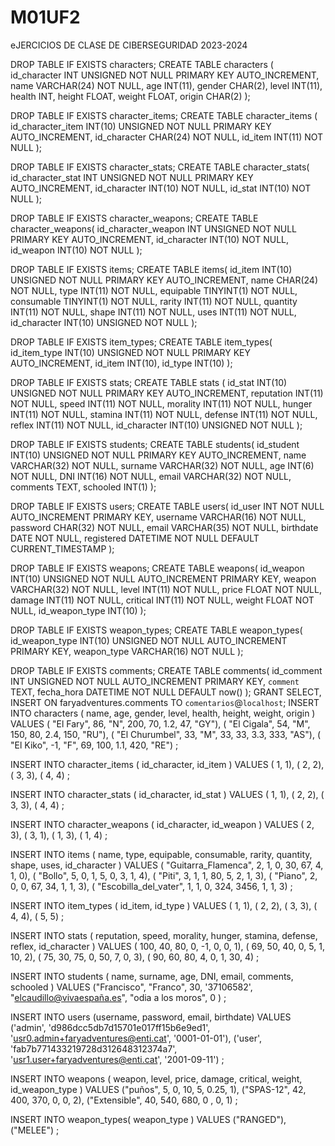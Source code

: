 # M01UF2
eJERCICIOS DE CLASE DE CIBERSEGURIDAD 2023-2024

DROP TABLE IF EXISTS characters;
CREATE TABLE characters (
    id_character INT UNSIGNED NOT NULL PRIMARY KEY AUTO_INCREMENT,
    name VARCHAR(24) NOT NULL,
    age INT(11),
    gender CHAR(2),
    level INT(11),
    health INT,
    height FLOAT,
    weight FLOAT,
    origin CHAR(2)
);

DROP TABLE IF EXISTS character_items;
CREATE TABLE character_items (
    id_character_item INT(10) UNSIGNED NOT NULL PRIMARY KEY AUTO_INCREMENT, 
    id_character CHAR(24) NOT NULL,
    id_item INT(11) NOT NULL
);

DROP TABLE IF EXISTS character_stats;
CREATE TABLE character_stats(
    id_character_stat INT UNSIGNED NOT NULL PRIMARY KEY AUTO_INCREMENT,
    id_character INT(10) NOT NULL,
    id_stat INT(10) NOT NULL
);

DROP TABLE IF EXISTS character_weapons;
CREATE TABLE character_weapons(
    id_character_weapon INT UNSIGNED NOT NULL PRIMARY KEY AUTO_INCREMENT,
    id_character INT(10) NOT NULL,
    id_weapon INT(10) NOT NULL
);

DROP TABLE IF EXISTS items;
CREATE TABLE items(
    id_item INT(10) UNSIGNED NOT NULL PRIMARY KEY AUTO_INCREMENT, 
    name CHAR(24) NOT NULL,
    type INT(11) NOT NULL,
    equipable TINYINT(1) NOT NULL,
    consumable TINYINT(1) NOT NULL,
    rarity INT(11) NOT NULL,
    quantity INT(11) NOT NULL,
    shape INT(11) NOT NULL,
    uses INT(11) NOT NULL,
    id_character INT(10) UNSIGNED NOT NULL
);

DROP TABLE IF EXISTS item_types;
CREATE TABLE item_types(
    id_item_type INT(10) UNSIGNED NOT NULL PRIMARY KEY AUTO_INCREMENT,
    id_item INT(10),
    id_type INT(10)
);

DROP TABLE IF EXISTS stats;
CREATE TABLE stats (
    id_stat INT(10) UNSIGNED NOT NULL PRIMARY KEY AUTO_INCREMENT, 
    reputation INT(11) NOT NULL,
    speed INT(11) NOT NULL,
    morality INT(11) NOT NULL,
    hunger INT(11) NOT NULL,
    stamina INT(11) NOT NULL,
    defense INT(11) NOT NULL,
    reflex INT(11) NOT NULL,
    id_character INT(10) UNSIGNED NOT NULL
);

DROP TABLE IF EXISTS students;
CREATE TABLE students(
    id_student INT(10) UNSIGNED NOT NULL PRIMARY KEY AUTO_INCREMENT,
    name VARCHAR(32) NOT NULL,
    surname VARCHAR(32) NOT NULL,
    age INT(6) NOT NULL,
    DNI INT(16) NOT NULL,
    email VARCHAR(32) NOT NULL,
    comments TEXT,
    schooled INT(1)
);

DROP TABLE IF EXISTS users;
CREATE TABLE users(
    id_user INT NOT NULL AUTO_INCREMENT PRIMARY KEY,
    username VARCHAR(16) NOT NULL,
    password CHAR(32) NOT NULL,
    email VARCHAR(35) NOT NULL,
    birthdate DATE NOT NULL,
    registered DATETIME NOT NULL DEFAULT CURRENT_TIMESTAMP
);

DROP TABLE IF EXISTS weapons;
CREATE TABLE weapons(
    id_weapon INT(10) UNSIGNED NOT NULL AUTO_INCREMENT PRIMARY KEY,
    weapon VARCHAR(32) NOT NULL,
    level INT(11) NOT NULL,
    price FLOAT NOT NULL,
    damage INT(11) NOT NULL,
    critical INT(11) NOT NULL,
    weight FLOAT NOT NULL,
    id_weapon_type INT(10)
);

DROP TABLE IF EXISTS weapon_types;
CREATE TABLE weapon_types(
    id_weapon_type INT(10) UNSIGNED NOT NULL AUTO_INCREMENT PRIMARY KEY,
    weapon_type VARCHAR(16) NOT NULL
);

DROP TABLE IF EXISTS comments;
CREATE TABLE comments(
    id_comment INT UNSIGNED NOT NULL AUTO_INCREMENT PRIMARY KEY,
    `comment` TEXT,
    fecha_hora DATETIME NOT NULL DEFAULT now()
);
GRANT SELECT, INSERT ON faryadventures.comments TO `comentarios`@`localhost`;
INSERT INTO characters ( name, age, gender, level, health, height, weight, origin ) VALUES
( "El Fary", 86, "N", 200, 70, 1.2, 47, "GY"),
( "El Cigala", 54, "M", 150, 80, 2.4, 150, "RU"),
( "El Churumbel", 33, "M", 33, 33, 3.3, 333, "AS"),
( "El Kiko", -1, "F", 69, 100, 1.1, 420, "RE")
;

INSERT INTO character_items ( id_character, id_item ) VALUES
( 1, 1),
( 2, 2),
( 3, 3),
( 4, 4)
;

INSERT INTO character_stats ( id_character, id_stat ) VALUES
( 1, 1),
( 2, 2),
( 3, 3),
( 4, 4)
;

INSERT INTO character_weapons ( id_character, id_weapon ) VALUES
( 2, 3),
( 3, 1),
( 1, 3),
( 1, 4)
;

INSERT INTO items ( name, type, equipable, consumable, rarity, quantity, shape, uses, id_character ) VALUES
( "Guitarra_Flamenca", 2, 1, 0, 30, 67, 4, 1, 0),
( "Bollo", 5, 0, 1, 5, 0, 3, 1, 4),
( "Piti", 3, 1, 1, 80, 5, 2, 1, 3),
( "Piano", 2, 0, 0, 67, 34, 1, 1, 3),
( "Escobilla_del_vater", 1, 1, 0, 324, 3456, 1, 1, 3)
;

INSERT INTO item_types ( id_item, id_type ) VALUES
( 1, 1),
( 2, 2),
( 3, 3),
( 4, 4),
( 5, 5) 
;

INSERT INTO stats ( reputation, speed, morality, hunger, stamina, defense, reflex, id_character ) VALUES
( 100, 40, 80, 0, -1, 0, 0, 1),
( 69, 50, 40, 0, 5, 1, 10, 2),
( 75, 30, 75, 0, 50, 7, 0, 3),
( 90, 60, 80, 4, 0, 1, 30, 4)
;

INSERT INTO students ( name, surname, age, DNI, email, comments, schooled ) VALUES
("Francisco", "Franco", 30, '37106582', "elcaudillo@vivaespaña.es", "odia a los moros", 0 )
;

INSERT INTO users (username, password, email, birthdate) VALUES
('admin', 'd986dcc5db7d15701e017ff15b6e9ed1', 'usr0.admin+faryadventures@enti.cat', '0001-01-01'),
('user', 'fab7b771433219728d312648312374a7', 'usr1.user+faryadventures@enti.cat', '2001-09-11')
;

INSERT INTO weapons ( weapon, level, price, damage, critical, weight, id_weapon_type ) VALUES
("puños", 5, 0, 10, 5, 0.25, 1),
("SPAS-12", 42, 400, 370, 0, 0, 2),
("Extensible", 40, 540, 680, 0 , 0, 1)
;

INSERT INTO weapon_types( weapon_type ) VALUES
("RANGED"),
("MELEE")
;

